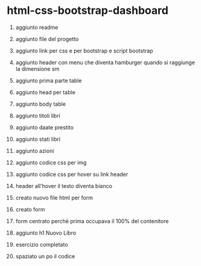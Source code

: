 html-css-bootstrap-dashboard
===

1. aggiunto readme

2. aggiunto file del progetto 

3. aggiunto link per css e per bootstrap e script bootstrap

4. aggiunto header con menu che diventa hamburger quando si raggiunge la dimensione sm

5. aggiunto prima parte table

6. aggiunto head per table

7. aggiunto body table 

8. aggiunto titoli libri

9. aggiunto daate prestito 

10. aggiunto stati libri

11. aggiunto azioni

12. aggiunto codice css per img

13. aggiunto codice css per hover su link header

14. header all'hover il testo diventa bianco

15. creato nuovo file html per form

16. creato form

17. form centrato perchè prima occupava il 100% del contenitore

18. aggiunto h1 Nuovo Libro 

19. esercizio completato

20. spaziato un po il codice